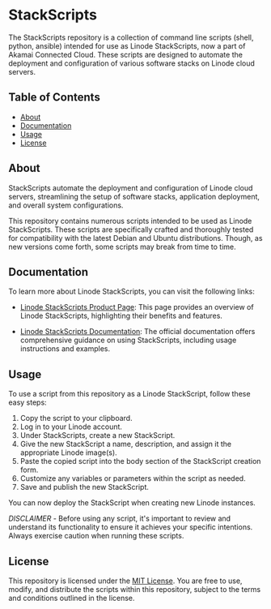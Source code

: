 # StackScripts

The StackScripts repository is a collection of command line scripts (shell, python, ansible) 
intended for use as Linode StackScripts, now a part of Akamai Connected Cloud. These 
scripts are designed to automate the deployment and configuration of various software stacks 
on Linode cloud servers. 

## Table of Contents

- [About](#about)
- [Documentation](#documentation)
- [Usage](#usage)
- [License](#license)

## About

StackScripts automate the deployment and configuration of Linode cloud servers, streamlining 
the setup of software stacks, application deployment, and overall system configurations.

This repository contains numerous scripts intended to be used as Linode StackScripts. These scripts 
are specifically crafted and thoroughly tested for compatibility with the latest Debian and Ubuntu 
distributions. Though, as new versions come forth, some scripts may break from time to time. 

## Documentation

To learn more about Linode StackScripts, you can visit the following 
links:

- [Linode StackScripts Product 
Page](https://www.linode.com/products/stackscripts/): This page provides 
an overview of Linode StackScripts, highlighting their benefits and 
features.

- [Linode StackScripts 
Documentation](https://www.linode.com/docs/products/tools/stackscripts/): 
The official documentation offers comprehensive guidance on using 
StackScripts, including usage instructions and examples.

## Usage

To use a script from this repository as a Linode StackScript, follow these easy steps:

1. Copy the script to your clipboard.
2. Log in to your Linode account.
3. Under StackScripts, create a new StackScript.
4. Give the new StackScript a name, description, and assign it the appropriate Linode image(s). 
6. Paste the copied script into the body section of the StackScript creation form.
7. Customize any variables or parameters within the script as needed.
8. Save and publish the new StackScript.

You can now deploy the StackScript when creating new Linode instances.

*DISCLAIMER* - Before using any script, it's important to review and understand its 
functionality to ensure it achieves your specific intentions. Always exercise caution 
when running these scripts. 

## License

This repository is licensed under the [MIT License](LICENSE). You are free to use, modify, 
and distribute the scripts within this repository, subject to the terms and conditions outlined 
in the license.
